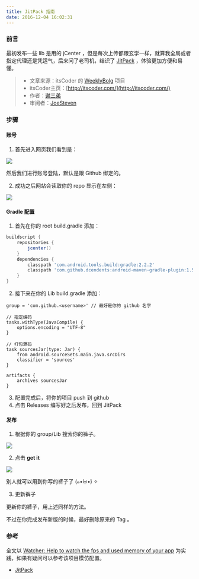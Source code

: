 ```yaml
---
title: JitPack 指南
date: 2016-12-04 16:02:31
---
```


### 前言

最初发布一些 lib 是用的 jCenter ，但是每次上传都跟玄学一样，就算我全局或者指定代理还是凭运气，后来问了老司机，结识了 [JitPack](https://jitpack.io/) ，体验更加方便和易懂。


<!-- more -->

>- 文章来源：itsCoder 的 [WeeklyBolg](https://github.com/itsCoder/weeklyblog) 项目
>- itsCoder主页：[http://itscoder.com/](http://itscoder.com/)
>- 作者：[谢三弟](https://github.com/xcc3641)
>- 审阅者：[JoeSteven](https://github.com/JoeSteven)



### 步骤

#### 账号

1. 首先进入网页我们看到是：

![](http://ww2.sinaimg.cn/large/006y8lVagw1faer45z2g0j31kw12542t.jpg)

然后我们进行账号登陆，默认是跟 Github 绑定的。

2. 成功之后网站会读取你的 repo 显示在左侧：

![](http://ww4.sinaimg.cn/large/006y8lVagw1faer6xve2gj31kw10itbq.jpg)


#### Gradle 配置

1. 首先在你的 root build.gradle 添加：


```gradle
buildscript {
    repositories {
        jcenter()
    }
    dependencies {
        classpath 'com.android.tools.build:gradle:2.2.2'
        classpath 'com.github.dcendents:android-maven-gradle-plugin:1.5' // 这一栏
    }
}
```

2. 接下来在你的 Lib build.gradle 添加：

```gralde
group = 'com.github.<username>' // 最好是你的 github 名字

// 指定编码
tasks.withType(JavaCompile) {
    options.encoding = "UTF-8"
}

// 打包源码
task sourcesJar(type: Jar) {
    from android.sourceSets.main.java.srcDirs
    classifier = 'sources'
}

artifacts {
    archives sourcesJar
}
```
3. 配置完成后，将你的项目 push 到 github
4. 点击 Releases 编写好之后发布，回到 JitPack

#### 发布

1. 根据你的 group/Lib 搜索你的裤子。

![](http://ww3.sinaimg.cn/large/006y8lVagw1faerh75xvtj30yu0o8ta9.jpg)

2. 点击 **get it**

![](http://ww2.sinaimg.cn/large/006y8lVagw1faerhpbkemj318u0v0gpe.jpg)

别人就可以用到你写的裤子了 (๑•̀ㅂ•́) ✧

3. 更新裤子

更新你的裤子，用上述同样的方法。

不过在你完成发布新版的时候，最好删除原来的 Tag 。

### 参考

全文以 [Watcher: Help to watch the fps and used memory of your app](https://github.com/xcc3641/Watcher) 为实践，如果有疑问可以参考该项目模仿配置。

- [JitPack](https://jitpack.io)
